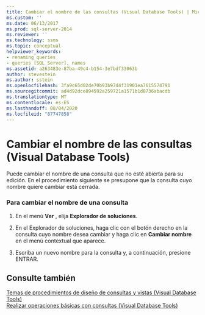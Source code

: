 ```yaml
---
title: Cambiar el nombre de las consultas (Visual Database Tools) | Microsoft Docs
ms.custom: ''
ms.date: 06/13/2017
ms.prod: sql-server-2014
ms.reviewer: ''
ms.technology: ssms
ms.topic: conceptual
helpviewer_keywords:
- renaming queries
- queries [SQL Server], names
ms.assetid: a263483e-87ba-49c4-b154-3e7bdf33063b
author: stevestein
ms.author: sstein
ms.openlocfilehash: 3fa9c65d02de70b93b97d4f31901ea7615574791
ms.sourcegitcommit: ad4d92dce894592a259721a1571b1d8736abacdb
ms.translationtype: MT
ms.contentlocale: es-ES
ms.lasthandoff: 08/04/2020
ms.locfileid: "87747858"
---
```

# <a name="rename-queries-visual-database-tools"></a>Cambiar el nombre de las consultas (Visual Database Tools)
  Puede cambiar el nombre de una consulta que no esté abierta para su edición. En el procedimiento siguiente se presupone que la consulta cuyo nombre quiere cambiar está cerrada.  
  
### <a name="to-rename-a-query"></a>Para cambiar el nombre de una consulta  
  
1.  En el menú **Ver** , elija **Explorador de soluciones**.  
  
2.  En el Explorador de soluciones, haga clic con el botón derecho en la consulta cuyo nombre desea cambiar y haga clic en **Cambiar nombre** en el menú contextual que aparece.  
  
3.  Escriba un nuevo nombre para la consulta y, a continuación, presione ENTRAR.  
  
## <a name="see-also"></a>Consulte también  
 [Temas de procedimientos de diseño de consultas y vistas &#40;Visual Database Tools&#41;](visual-database-tools.md)   
 [Realizar operaciones básicas con consultas (Visual Database Tools)](perform-basic-operations-with-queries-visual-database-tools.md)  
  
  

